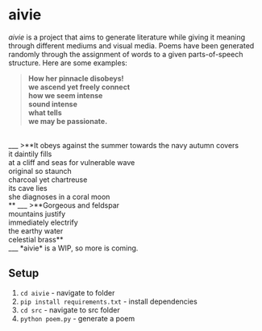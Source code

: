 # aivie

*aivie* is a project that aims to generate literature while giving it meaning through different mediums and visual media. Poems have been generated randomly through the assignment of words to a given parts-of-speech structure. Here are some examples:
>**How her pinnacle disobeys!<br>
we ascend yet freely connect<br>
how we seem intense<br>
sound intense<br>
what tells<br>
we may be passionate.**
<br>
___
>**It obeys against the summer towards the navy autumn covers<br>
it daintily fills<br>
at a cliff and seas for vulnerable wave<br>
original so staunch<br>
charcoal yet chartreuse<br>
its cave lies<br>
she diagnoses in a coral moon<br>**
___
>**Gorgeous and feldspar<br>
mountains justify<br>
immediately  electrify<br>
the earthy water<br>
celestial brass**<br>
___
*aivie* is a WIP, so more is coming.<br>

## Setup
1. `cd aivie` - navigate to folder
2. `pip install requirements.txt` - install dependencies
3. `cd src` - navigate to src folder
4. `python poem.py` - generate a poem

